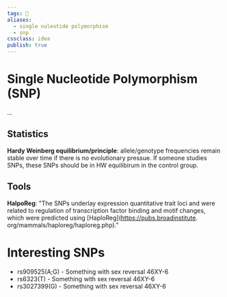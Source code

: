 ```yaml
---
tags: 💨
aliases: 
  - single nuleotide polymorphism
  - snp
cssclass: idea
publish: true
---
```

# Single Nucleotide Polymorphism (SNP)
...

## Statistics
**Hardy Weinberg equilibrium/principle**: allele/genotype frequencies remain stable over time if there is no evolutionary pressue. If someone studies SNPs, these SNPs should be in HW equilibirum in the control group.

## Tools
**HalpoReg**: "The SNPs underlay expression quantitative trait loci and were related to regulation of transcription factor binding and motif changes, which were predicted using [HaploReg](https://pubs.broadinstitute. org/mammals/haploreg/haploreg.php)."

# Interesting SNPs
 - rs909525(A;G) - Something with sex reversal 46XY-6
 - rs6323(T) - Something with sex reversal 46XY-6
 - rs3027399(G) - Something with sex reversal 46XY-6
